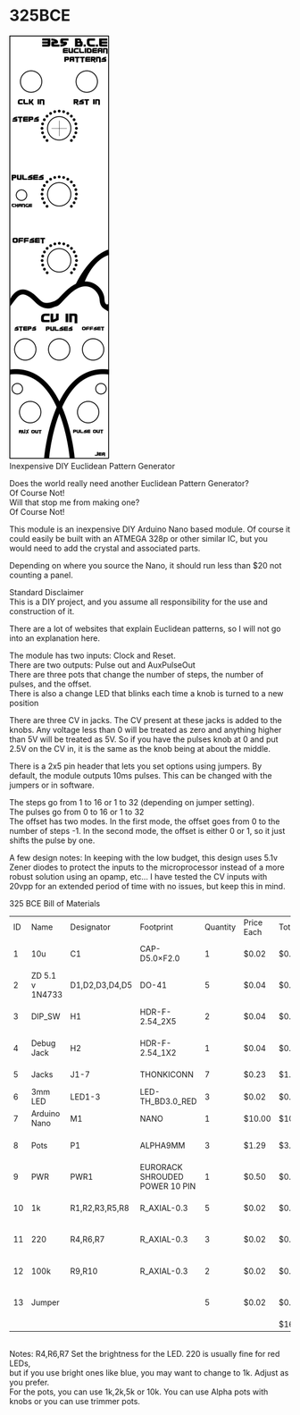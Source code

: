# 325BCE
![Screenshot](325BCEPanel.png)
<br>
Inexpensive DIY Euclidean Pattern Generator

Does the world really need another Euclidean Pattern Generator?<br>
Of Course Not!<br>
Will that stop me from making one?<br>
Of Course Not!<br>

This module is an inexpensive DIY Arduino Nano based module. Of course it could easily be built with an ATMEGA 328p or other similar IC, but you would need to add the crystal and associated parts.<br>

Depending on where you source the Nano, it should run less than $20 not counting a panel. <br>

Standard Disclaimer<br>
This is a DIY project, and you assume all responsibility for the use and construction of it.<br>

There are a lot of websites that explain Euclidean patterns, so I will not go into an explanation here.<br>

The module has two inputs: Clock and Reset.<br>
There are two outputs: Pulse out and AuxPulseOut<br>
There are three pots that change the number of steps, the number of pulses, and the offset.<br>
There is also a change LED that blinks each time a knob is turned to a new position<br>

There are three CV in jacks. The CV present at these jacks is added to the knobs. Any voltage less than 0 will be treated as zero and anything higher than 5V will be treated as 5V. So if you have the pulses knob at 0 and put 2.5V on the CV in, it is the same as the knob being at about the middle.<br>

There is a 2x5 pin header that lets you set options using jumpers.
By default, the module outputs 10ms pulses. This can be changed with the jumpers or in software.<br>

The steps go from 1 to 16 or 1 to 32 (depending on jumper setting).<br>
The pulses go from 0 to 16 or 1 to 32<br>
The offset has two modes. In the first mode, the offset goes from 0 to the number of steps -1. In the second mode, the offset is either 0 or 1, so it just shifts the pulse by one.<br>

A few design notes:
In keeping with the low budget, this design uses 5.1v Zener diodes to protect the inputs to the microprocessor instead of a more robust solution using an opamp, etc... I have tested the CV inputs with 20vpp for an extended period of time with no issues, but keep this in mind. <br>

325 BCE Bill of Materials								
<table>
<tr><td>ID</td><td>Name</td><td>Designator</td><td>Footprint</td><td>Quantity</td><td>Price Each</td><td>Total</td><td>Tayda Part</td><td>Tayda Link</td> </tr>
<tr>
<td>1</td>	<td>10u</td>	<td>C1</td>	<td>CAP-D5.0×F2.0</td> <td>1</td>	<td>$0.02</td>	<td>$0.02</td>	<td>A-3931</td>	<td>https://www.taydaelectronics.com/capacitors/electrolytic-capacitors/10uf-16v-85c-radial-electrolytic-capacitor.html</td>
</tr>
<tr>
<td>2</td>		<td>ZD 5.1 v 1N4733</td>	<td>D1,D2,D3,D4,D5</td>	<td>DO-41</td>	<td>5</td>	<td>$0.04</td>	<td>$0.20</td>	<td>A-169</td>	<td>https://www.taydaelectronics.com/1n4733-zener-diode-1w-5-1v.html</td>
<tr>
<td>3</td>		<td>DIP_SW</td>	<td>H1</td>	<td>HDR-F-2.54_2X5</td>	<td>2</td>	<td>$0.04</td>	<td>$0.08</td>	<td>A-5775</td>	<td>https://www.taydaelectronics.com/connectors-sockets/pin-headers/5-pin-2-54-mm-single-row-pin-header-strip.html</td>
<tr>
<td>4</td>		<td>Debug Jack</td>	<td>H2</td>	<td>HDR-F-2.54_1X2</td>	<td>1	</td><td>$0.04	</td><td>$0.04</td>	<td>A-5775	</td><td>https://www.taydaelectronics.com/connectors-sockets/pin-headers/5-pin-2-54-mm-single-row-pin-header-strip.html</td>
</tr>
<tr>
<td>5</td>		<td>Jacks</td>	<td>J1-7</td>	<td>THONKICONN</td>	<td>7</td><td>$0.23	</td><td>$1.61	</td><td>A-2563	</td><td>https://www.taydaelectronics.com/hardware/3-5mm-plugs-jacks/pj-3001f-3-5-mm-mono-phone-jack.html</td>
</tr>
<tr>
<td>6</td>		<td>3mm LED</td><td>	LED1-3</td>	<td>LED-TH_BD3.0_RED</td>	<td>3</td>	<td>$0.02</td>	<td>$0.06	</td> <td>A-261	</td><td>https://www.taydaelectronics.com/leds/round-leds/3mm-leds/led-3mm-red.html</td>
</tr>
<tr>
<td>7</td>		<td>Arduino Nano</td> <td>M1</td><td>NANO</td>	<td>1	</td><td>$10.00</td>	<td>$10.00	</td>	<td></td><td>Get from Amazon, Ali, etc…</td>
</tr>
<tr>
<td>8</td>		<td>Pots</td><td>	P1</td><td>	ALPHA9MM</td>	<td>3	<td>$1.29</td>	<td>$3.87</td>	<td>A-1847</td>	<td>https://www.taydaelectronics.com/potentiometer-variable-resistors/rotary-potentiometer/linear/10k-ohm-linear-taper-potentiometer-round-shaft-pcb-9mm.html</td>
</tr>
<tr>
<td>9</td>		<td>PWR</td>	<td>PWR1</td><td>	EURORACK SHROUDED POWER 10 PIN</td>	<td>1</td> <td>$0.50</td><td>$0.50	</td>	<td></td><td>Get from Amazon, Ali, etc…</td>
</tr>
<tr>
<td>10</td>		<td>1k</td> <td>R1,R2,R3,R5,R8</td>	<td>R_AXIAL-0.3</td>	<td>5</td>	<td>$0.02	</td><td>$0.08	</td><td>A-2200	</td><td>https://www.taydaelectronics.com/resistors/1-4w-metal-film-resistors/10-x-resistor-1k-ohm-1-4w-1-metal-film-pkg-of-10.html</td>
</tr>
<tr>
<td>11</td>		<td>220</td> <td>	R4,R6,R7</td>	<td>R_AXIAL-0.3</td>	<td>3	</td><td>$0.02</td>	<td>$0.06	</td><td>A-2246	</td><td>https://www.taydaelectronics.com/resistors/1-4w-metal-film-resistors/resistor-220-ohm-1-4w-1-metal-film-pkg-of-10.html</td>
</tr>
<tr>
<td>12</td>		<td>100k	<td>R9,R10</td>	<td>R_AXIAL-0.3</td>	<td>2	</td><td>$0.02</td>	<td>$0.04	</td><td>A-2248</td><td>https://www.taydaelectronics.com/resistors/1-4w-metal-film-resistors/10-x-resistor-100k-ohm-1-4w-1-metal-film-pkg-of-10.html</td>
</tr>
<tr>
<td>13</td>		<td>Jumper</td>	<td></td><td></td>		<td>5	<td>$0.02	</td><td>$0.10</td>	<td>A-1324</td>	<td>https://www.taydaelectronics.com/connectors-sockets/pin-headers/mini-jumper-2-54mm-gold-plated-closed-cover.html</td>
</tr>
<tr>
<td></td><td></td><td></td><td></td><td></td><td></td><td>$16.16</td><td></td><td></td>
</tr>
</table>
						
<br>								
Notes: 	R4,R6,R7 Set the brightness for the LED. 220 is usually fine for red LEDs,<br>
but if you use bright ones like blue, you may want to change to 1k. Adjust as you prefer. <br>
For the pots, you can use 1k,2k,5k or 10k. You can use Alpha pots with knobs or you can use trimmer pots.						


